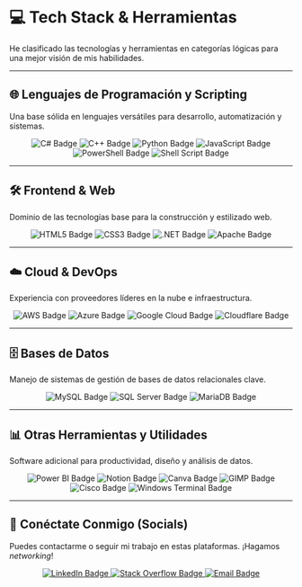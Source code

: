 # 💻 Tech Stack & Herramientas

He clasificado las tecnologías y herramientas en categorías lógicas para una mejor visión de mis habilidades.

---

## 🌐 Lenguajes de Programación y Scripting
Una base sólida en lenguajes versátiles para desarrollo, automatización y sistemas.

<p align="center">
    <img src="https://img.shields.io/badge/C%23-239120?style=for-the-badge&logo=csharp&logoColor=white" alt="C# Badge"/>
    <img src="https://img.shields.io/badge/C%2B%2B-00599C?style=for-the-badge&logo=c%2B%2B&logoColor=white" alt="C++ Badge"/>
    <img src="https://img.shields.io/badge/Python-3670A0?style=for-the-badge&logo=python&logoColor=ffdd54" alt="Python Badge"/>
    <img src="https://img.shields.io/badge/JavaScript-F7DF1E?style=for-the-badge&logo=javascript&logoColor=black" alt="JavaScript Badge"/>
    <img src="https://img.shields.io/badge/PowerShell-5391FE?style=for-the-badge&logo=powershell&logoColor=white" alt="PowerShell Badge"/>
    <img src="https://img.shields.io/badge/Shell_Script-121011?style=for-the-badge&logo=gnu-bash&logoColor=white" alt="Shell Script Badge"/>
</p>

---

## 🛠️ Frontend & Web
Dominio de las tecnologías base para la construcción y estilizado web.

<p align="center">
    <img src="https://img.shields.io/badge/HTML5-E34F26?style=for-the-badge&logo=html5&logoColor=white" alt="HTML5 Badge"/>
    <img src="https://img.shields.io/badge/CSS3-1572B6?style=for-the-badge&logo=css3&logoColor=white" alt="CSS3 Badge"/>
    <img src="https://img.shields.io/badge/.NET-5C2D91?style=for-the-badge&logo=.net&logoColor=white" alt=".NET Badge"/>
    <img src="https://img.shields.io/badge/Apache-D42029?style=for-the-badge&logo=apache&logoColor=white" alt="Apache Badge"/>
</p>

---

## ☁️ Cloud & DevOps
Experiencia con proveedores líderes en la nube e infraestructura.

<p align="center">
    <img src="https://img.shields.io/badge/AWS-FF9900?style=for-the-badge&logo=amazon-aws&logoColor=white" alt="AWS Badge"/>
    <img src="https://img.shields.io/badge/Azure-0072C6?style=for-the-badge&logo=microsoftazure&logoColor=white" alt="Azure Badge"/>
    <img src="https://img.shields.io/badge/Google_Cloud-4285F4?style=for-the-badge&logo=google-cloud&logoColor=white" alt="Google Cloud Badge"/>
    <img src="https://img.shields.io/badge/Cloudflare-F38020?style=for-the-badge&logo=Cloudflare&logoColor=white" alt="Cloudflare Badge"/>
</p>

---

## 🗄️ Bases de Datos
Manejo de sistemas de gestión de bases de datos relacionales clave.

<p align="center">
    <img src="https://img.shields.io/badge/MySQL-4479A1?style=for-the-badge&logo=mysql&logoColor=white" alt="MySQL Badge"/>
    <img src="https://img.shields.io/badge/SQL_Server-CC2927?style=for-the-badge&logo=microsoft%20sql%20server&logoColor=white" alt="SQL Server Badge"/>
    <img src="https://img.shields.io/badge/MariaDB-003545?style=for-the-badge&logo=mariadb&logoColor=white" alt="MariaDB Badge"/>
</p>

---

## 📊 Otras Herramientas y Utilidades
Software adicional para productividad, diseño y análisis de datos.

<p align="center">
    <img src="https://img.shields.io/badge/Power_BI-F2C811?style=for-the-badge&logo=powerbi&logoColor=black" alt="Power BI Badge"/>
    <img src="https://img.io/badge/Notion-000000?style=for-the-badge&logo=notion&logoColor=white" alt="Notion Badge"/>
    <img src="https://img.shields.io/badge/Canva-00C4CC?style=for-the-badge&logo=Canva&logoColor=white" alt="Canva Badge"/>
    <img src="https://img.shields.io/badge/GIMP-657D8B?style=for-the-badge&logo=gimp&logoColor=FFFFFF" alt="GIMP Badge"/>
    <img src="https://img.shields.io/badge/Cisco-049fd9?style=for-the-badge&logo=cisco&logoColor=black" alt="Cisco Badge"/>
    <img src="https://img.shields.io/badge/Windows_Terminal-4D4D4D?style=for-the-badge&logo=windows-terminal&logoColor=white" alt="Windows Terminal Badge"/>
</p>

---

## 🔗 Conéctate Conmigo (Socials)
Puedes contactarme o seguir mi trabajo en estas plataformas. ¡Hagamos *networking*!

<p align="center">
    <a href="https://www.linkedin.com/in/germ%C3%A1n-%C3%A1lvarez-chermanne/" target="_blank">
        <img src="https://img.shields.io/badge/LinkedIn-%230077B5.svg?style=for-the-badge&logo=linkedin&logoColor=white" alt="LinkedIn Badge"/>
    </a>
    <a href="https://stackoverflow.com/users/26895761/germ%c3%a1n-%c3%81lvarez-chermanne" target="_blank">
        <img src="https://img.shields.io/badge/-Stackoverflow-FE7A16?style=for-the-badge&logo=stack-overflow&logoColor=white" alt="Stack Overflow Badge"/>
    </a>
    <a href="mailto:germanalvarez534@gmail.com">
        <img src="https://img.shields.io/badge/Email-D14836?style=for-the-badge&logo=gmail&logoColor=white" alt="Email Badge"/>
    </a>
</p>
